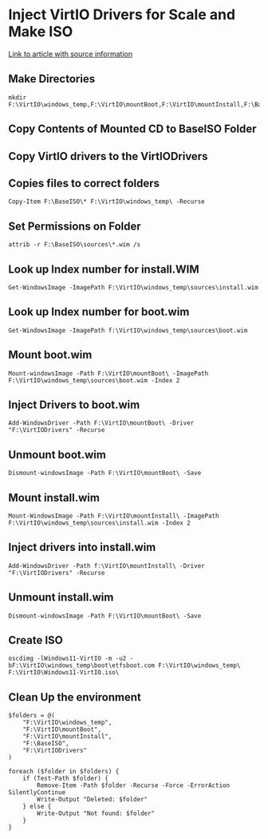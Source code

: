 # Inject VirtIO Drivers for Scale and Make ISO

[Link to article with source information](https://portal.nutanix.com/page/documents/kbs/details?targetId=kA00e000000bt28CAA)


## Make Directories
```
mkdir F:\VirtIO\windows_temp,F:\VirtIO\mountBoot,F:\VirtIO\mountInstall,F:\BaseISO,F:\VirtIODrivers
```
## Copy Contents of Mounted CD to BaseISO Folder

## Copy VirtIO drivers to the VirtIODrivers

## Copies files to correct folders
```
Copy-Item F:\BaseISO\* F:\VirtIO\windows_temp\ -Recurse
```
## Set Permissions on Folder
```
attrib -r F:\BaseISO\sources\*.wim /s
```

## Look up Index number for install.WIM
```
Get-WindowsImage -ImagePath F:\VirtIO\windows_temp\sources\install.wim
```

## Look up Index number for boot.wim
```
Get-WindowsImage -ImagePath f:\VirtIO\windows_temp\sources\boot.wim
```
## Mount boot.wim
```
Mount-windowsImage -Path F:\VirtIO\mountBoot\ -ImagePath F:\VirtIO\windows_temp\sources\boot.wim -Index 2
```
## Inject Drivers to boot.wim
```
Add-WindowsDriver -Path F:\VirtIO\mountBoot\ -Driver "F:\VirtIODrivers" -Recurse
```
## Unmount boot.wim
```
Dismount-windowsImage -Path F:\VirtIO\mountBoot\ -Save
```
## Mount install.wim 
```
Mount-WindowsImage -Path F:\VirtIO\mountInstall\ -ImagePath F:\VirtIO\windows_temp\sources\install.wim -Index 2
```
## Inject drivers into install.wim
```
Add-WindowsDriver -Path f:\VirtIO\mountInstall\ -Driver "F:\VirtIODrivers" -Recurse
```
## Unmount install.wim
```
Dismount-windowsImage -Path F:\VirtIO\mountBoot\ -Save
```
## Create ISO
```
oscdimg -lWindows11-VirtIO -m -u2 -bF:\VirtIO\windows_temp\boot\etfsboot.com F:\VirtIO\windows_temp\ F:\VirtIO\Windows11-VirtIO.iso\
```

## Clean Up the environment
```
$folders = @(
    "F:\VirtIO\windows_temp",
    "F:\VirtIO\mountBoot",
    "F:\VirtIO\mountInstall",
    "F:\BaseISO",
    "F:\VirtIODrivers"
)

foreach ($folder in $folders) {
    if (Test-Path $folder) {
        Remove-Item -Path $folder -Recurse -Force -ErrorAction SilentlyContinue
        Write-Output "Deleted: $folder"
    } else {
        Write-Output "Not found: $folder"
    }
}
```